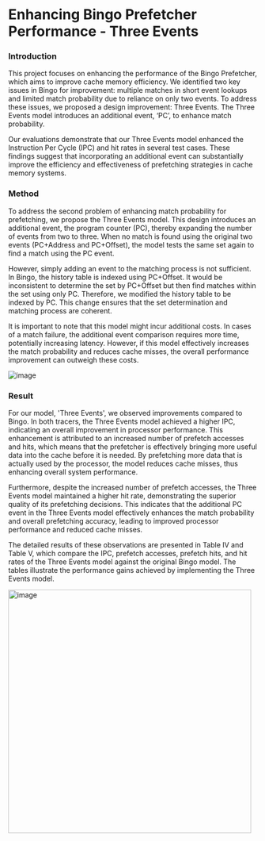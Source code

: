 # Enhancing Bingo Prefetcher Performance - Three Events

### Introduction
This project focuses on enhancing the performance of the Bingo Prefetcher, which aims to improve cache memory
efficiency. We identified two key issues in Bingo for improvement: multiple matches in short event lookups and limited match
probability due to reliance on only two events. To address these issues, we proposed a design improvement: Three Events. The Three Events model introduces an additional event, ‘PC’, to enhance match probability.

Our evaluations demonstrate that our Three Events model enhanced the Instruction Per Cycle (IPC) and hit rates in several test cases. These findings suggest that
incorporating an additional event can substantially improve the efficiency and effectiveness of prefetching strategies in cache
memory systems.

### Method
To address the second problem of enhancing match probability for prefetching, we propose the Three Events model. This
design introduces an additional event, the program counter (PC), thereby expanding the number of events from two to three.
When no match is found using the original two events (PC+Address and PC+Offset), the model tests the same set again to find
a match using the PC event.

However, simply adding an event to the matching process is not sufficient. In Bingo, the history table is indexed using
PC+Offset. It would be inconsistent to determine the set by PC+Offset but then find matches within the set using only PC.
Therefore, we modified the history table to be indexed by PC. This change ensures that the set determination and matching
process are coherent.

It is important to note that this model might incur additional costs. In cases of a match failure, the additional event
comparison requires more time, potentially increasing latency. However, if this model effectively increases the match
probability and reduces cache misses, the overall performance improvement can outweigh these costs.

![image](https://github.com/user-attachments/assets/438342f7-d804-4c90-8535-84c133c5b38e)

### Result
For our model, 'Three Events', we observed improvements compared to Bingo. In both tracers, the Three Events
model achieved a higher IPC, indicating an overall improvement in processor performance. This enhancement is attributed to
an increased number of prefetch accesses and hits, which means that the prefetcher is effectively bringing more useful data
into the cache before it is needed. By prefetching more data that is actually used by the processor, the model reduces cache
misses, thus enhancing overall system performance.

Furthermore, despite the increased number of prefetch accesses, the Three Events model maintained a higher hit rate,
demonstrating the superior quality of its prefetching decisions. This indicates that the additional PC event in the Three Events
model effectively enhances the match probability and overall prefetching accuracy, leading to improved processor
performance and reduced cache misses.

The detailed results of these observations are presented in Table IV and Table V, which compare the IPC, prefetch
accesses, prefetch hits, and hit rates of the Three Events model against the original Bingo model. The tables illustrate the
performance gains achieved by implementing the Three Events model.

<img width="491" alt="image" src="https://github.com/user-attachments/assets/f9cdf6b3-4b46-440a-9583-09d133ecb559">

